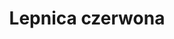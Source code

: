 ---
title: 'Lepnica czerwona'
latina: '(Silene dioica)'
pubDate: 'Jul 01 2022'
mainImage: 'Bniec_czerwony_eklux8'
level1: 'rośliny naczyniowe'
level2: 'goździkowce'
level3: 'goździkowate'
level4: 'lepnica'
flowertime: 'kwiecień - lipiec'
---